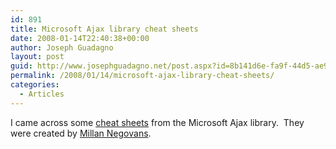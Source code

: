 ```yaml
---
id: 891
title: Microsoft Ajax library cheat sheets
date: 2008-01-14T22:40:38+00:00
author: Joseph Guadagno
layout: post
guid: http://www.josephguadagno.net/post.aspx?id=8b141d6e-fa9f-44d5-ae99-7d273f85c03c
permalink: /2008/01/14/microsoft-ajax-library-cheat-sheets/
categories:
  - Articles
---
```

<p>I came across some <a target="_blank" href="http://aspnetresources.com/blog/ms_ajax_cheat_sheets_batch2.aspx">cheat sheets</a> from the Microsoft Ajax library.&nbsp; They were  created by <a target="_blank" href="http://aspnetresources.com/blog/default.aspx">Millan Negovans</a>.</p>